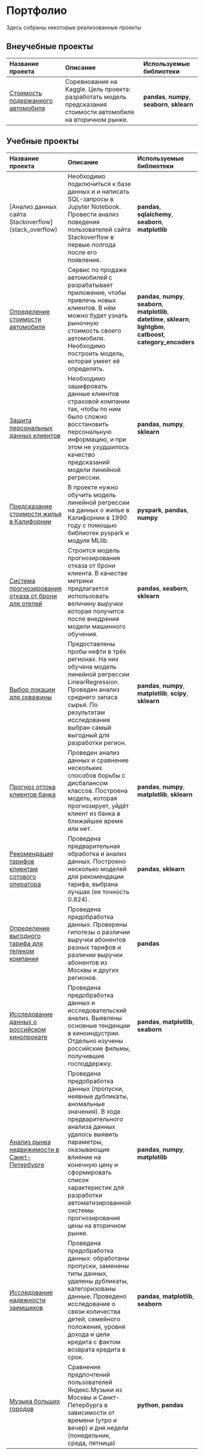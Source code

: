 # Портфолио
Здесь собраны некоторые реализованные проекты

## Внеучебные проекты
| Название проекта | Описание | Используемые библиотеки | 
| :---------------------- | :---------------------- | :---------------------- |
|[Стоимость подержанного автомобиля](auto_prices)|Соревнование на Kaggle. Цель проекта: разработать модель предсказания стоимости автомобиля на вторичном рынке. |**pandas**, **numpy**, **seaborn**, **sklearn**|

## Учебные проекты
| Название проекта | Описание | Используемые библиотеки | 
| :---------------------- | :---------------------- | :---------------------- |
|[Анализ данных сайта Stackoverflow] (stack_overflow)|Необходимо подключиться к базе данных и и написать SQL-запросы в Jupyter Notebook. Провести анализ поведения пользователей сайта Stackoverflow в первые полгода после его появления.|**pandas**, **sqlalchemy**, **seaborn**, **matplotlib**|
|[Определение стоимости автомобиля](auto_prices_gbr)|Сервис по продаже автомобилей с разрабатывает приложение, чтобы привлечь новых клиентов. В нём можно будет узнать рыночную стоимость своего автомобиля. Необходимо построить модель, которая умеет её определять. |**pandas**, **numpy**, **seaborn**, **matplotlib**, **datetime**, **sklearn**, **lightgbm**, **catboost**, **category_encoders**|
|[Защита персональных данных клиентов](personal_data)|Необходимо зашифровать данные клиентов страховой компании так, чтобы по ним было сложно восстановить персональную информацию, и при этом не ухудшилось качество предсказаний модели линейной регрессии.|**pandas**, **numpy**, **sklearn**|
|[Предсказание стоимости жилья в Калифорнии](california_houses)|В проекте нужно обучить модель линейной регрессии на данных о жилье в Калифорнии в 1990 году с помощью библиотек pyspark и модуля MLlib.|**pyspark**, **pandas**, **numpy**|
|[Система прогнозирования отказа от брони для отелей](hotel_reservation)|Строится модель прогнозирования отказа от брони клиента. В качестве метрики предлагается использовать величину выручки которая получится после внедрения модели машинного обучения.|**pandas**, **seaborn**, **sklearn**|
|[Выбор локации для скважины](oil_wells)|Предоставлены пробы нефти в трёх регионах. На них обучена модель линейной регрессии LinearRegression. Проведен анализ среднего запаса сырья. По результатам исследования выбран самый выгодный для разработки регион.|**pandas**, **numpy**, **matplotlib**, **scipy**, **sklearn**|
|[Прогноз оттока клиентов банка](bank_clients)|Проведен анализ данных и сравнение нескольких способов борьбы с дисбалансом классов. Построена модель, которая прогнозирует, уйдёт клиент из банка в ближайшее время или нет.|**pandas**, **numpy**, **matplotlib**, **sklearn**|
|[Рекомендация тарифов клиентам сотового оператора](tarif_recommendation)|Проведена предварительная обработка и анализ данных. Построено несколько моделей для рекомендации тарифа, выбрана лучшая (ее точность 0.824).|**pandas**, **sklearn**|
|[Определение выгодного тарифа для телеком компании](megaline_tarifs)|Проведена предобработка данных. Проверены гипотезы о различии выручки абонентов разных тарифов и различии выручки абонентов из Москвы и других регионов.|**pandas**|
|[Исследование данных о российском кинопрокате](mkrf_movies)|Проведена предобработка данных и исследовательский анализ. Выявлены основные тенденции в киноиндустрии. Отдельно изучены российские фильмы, получившие господдержку.|**pandas**, **matplotlib**, **seaborn**|
|[Анализ рынка недвижимости в Санкт-Петербурге](spb_estate_market)|Проведена предобработка данных (пропуски, неявные дубликаты, аномальные значения). В ходе предварительного анализа данных удалось выявить параметры, оказывающие влияние на конечную цену и сформировать список характеристик для разработки автоматизированной системы прогнозирования цены на вторичном рынке.|**pandas**, **numpy**, **matplotlib**|
|[Исследование надежности заемщиков](reliable_borrowers)|Проведена предобработка данных: обработаны пропуски, заменены типы данных, удалены дубликаты, категоризованы данные. Проведено исследование о связи количества детей, семейного положения, уровня дохода и цели кредита с фактом возврата кредита в срок.|**pandas**, **matplotlib**, **seaborn**|
| [Музыка больших городов](big_cities_music)| Сравнение предпочтений пользователей Яндекс.Музыки из Москвы и Санкт-Петербурга в зависимости от времени (утро и вечер) и дня недели (понедельник, среда, пятница)| **python**, **pandas** |
